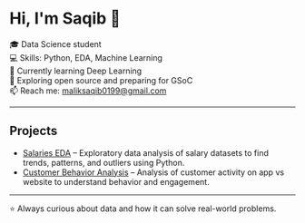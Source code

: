 # Hi, I'm Saqib 👋

🎓 Data Science student  
💻 Skills: Python, EDA, Machine Learning  
🧠 Currently learning Deep Learning  
🌱 Exploring open source and preparing for GSoC  
📫 Reach me: maliksaqib0199@gmail.com  

---

## Projects
- [Salaries EDA](https://github.com/MALIKSAQIB786/Salaries-EDA) – Exploratory data analysis of salary datasets to find trends, patterns, and outliers using Python.  
- [Customer Behavior Analysis](https://github.com/MALIKSAQIB786/Customer-Behavior-Analysis) – Analysis of customer activity on app vs website to understand behavior and engagement.  

---

⭐️ Always curious about data and how it can solve real-world problems.


<!--
**MALIKSAQIB786/MALIKSAQIB786** is a ✨ _special_ ✨ repository because its `README.md` (this file) appears on your GitHub profile.

Here are some ideas to get you started:

- 🔭 I’m currently working on ...
- 🌱 I’m currently learning ...
- 👯 I’m looking to collaborate on ...
- 🤔 I’m looking for help with ...
- 💬 Ask me about ...
- 📫 How to reach me: ...
- 😄 Pronouns: ...
- ⚡ Fun fact: ...
-->
